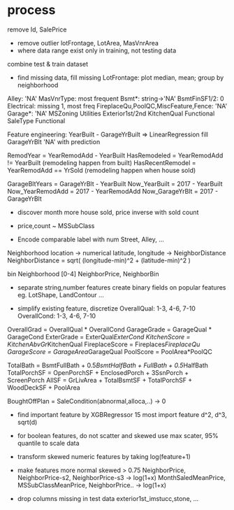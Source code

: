 # process
remove Id, SalePrice

- remove outlier
lotFrontage, LotArea, MasVnrArea
- where data range exist only in training, not testing data

combine test & train dataset

- find missing data, fill missing
LotFrontage: plot median, mean; group by neighborhood

Alley: 'NA'
MasVnrType: most frequent
Bsmt*: string->'NA'
BsmtFinSF1/2: 0
Electrical: missing 1, most freq
FireplaceQu,PoolQC,MiscFeature,Fence: 'NA'
Garage*: 'NA'
MSZoning
Utilities
Exterior1st/2nd
KitchenQual
Functional
SaleType
Functional

Feature engineering:
YearBuilt - GarageYrBuilt => LinearRegression
fill GarageYrBlt 'NA' with prediction

RemodYear = YearRemodAdd - YearBuilt
HasRemodeled = YearRemodAdd != YearBuilt (remodeling happen from built)
HasRecentRemodel = YearRemodAdd == YrSold (remodeling happen when house sold)

GarageBltYears = GarageYrBlt - YearBuilt
Now_YearBuilt = 2017 - YearBuilt
Now_YearRemodAdd = 2017 - YearRemodAdd
Now_GarageYrBlt = 2017 - GarageYrBlt

- discover month more house sold, price inverse with sold count
- price,count ~ MSSubClass

- Encode comparable label with num
Street, Alley, ...

Neighborhood location -> numerical latitude, longitude -> NeighborDistance
NeighborDistance = sqrt( (longitude-min)^2 + (latitude-min)^2 )

bin Neighborhood [0-4]
NeighborPrice, NeighborBin

- separate string,number features
create binary fields on popular features
eg. LotShape, LandContour ...

- simplify existing feature, discretize
OverallQual: 1-3, 4-6, 7-10
OverallCond: 1-3, 4-6, 7-10

OverallGrad = OverallQual * OverallCond
GarageGrade = GarageQual * GarageCond
ExterGrade = ExterQual*ExterCond
KitchenScore = KitchenAbvGr*KitchenQual
FireplaceScore = Fireplaces*FireplaceQu
GarageScore = GarageArea*GarageQual
PoolScore = PoolArea*PoolQC

TotalBath = BsmtFullBath + 0.5*BsmtHalfBath + FullBath + 0.5*HalfBath
TotalPorchSF = OpenPorchSF + EnclosedPorch + 3SsnPorch + ScreenPorch
AllSF = GrLivArea + TotalBsmtSF + TotalPorchSF + WoodDeckSF + PoolArea

BoughtOffPlan = SaleCondition(abnormal,alloca,..) -> 0

- find important feature by XGBRegressor
15 most import feature
d^2, d^3, sqrt(d)

- for boolean features, do not scatter and skewed
use max scater, 95% quantile to scale data

- transform skewed numeric features by taking log(feature+1)
- make features more normal
skewed > 0.75
NeighborPrice, NeighborPrice-s2, NeighborPrice-s3 -> log(1+x)
MonthSaledMeanPrice, MSSubClassMeanPrice, NeighborPrice.. -> log(1+x)

- drop columns missing in test data
exterior1st_imstucc,stone, ...






